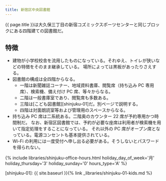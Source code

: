 ```yaml
---
title: 新宿区中央図書館
---
```


{{ page.title }}は大久保三丁目の新宿コズミックスポーツセンターと同じブロックにある四階建ての図書館だ。

## 特徴

* 建物が小学校校舎を流用したものになっている。それゆえ、トイレが狭いなどの特徴をそのまま継承している。
  場所によっては黒板があったりさえする。
* 図書館の構成は全四階からなる。
  * 一階は新聞雑誌コーナー、地域資料書庫、閲覧席（持ち込み PC 専用席）、検索機、備え付け PC 席、等々からなる。
  * 二階は一般書庫室であり、閲覧席も多数ある。
  * 三階は[こども図書館][shinjuku-01]だ。別ページで説明する。
  * 四階は対面朗読室等および管理用のスペースからなる。
* 持ち込み PC 席は二系統ある。二階奥のカウンター 22 席が予約専用かつ時間制だ。
  なお、新宿区図書館では、予約が必要な座席は利用者が検索機を用いて指定処理をすることになっている。
  それ以外の PC 席がオープン席となっている。電源コンセントも基本提供されている。
* Wi-Fi の利用には一度受付へ申し出る必要がある。そうしないとパスワードを得られない。

{% include libraries/shinjuku-office-hours.html
    holiday_day_of_week='月'
    holiday_thursday='3'
    holiday_sunday='0'
    hours_type='A' %}

[shinjuku-01]: {{ site.baseurl }}{% link _libraries/shinjuku-01-kids.md %}
